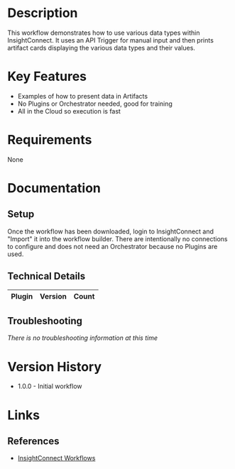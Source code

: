 # Description

This workflow demonstrates how to use various data types within InsightConnect. It uses an API Trigger for manual input and then prints artifact cards displaying the various data types and their values.

# Key Features

* Examples of how to present data in Artifacts
* No Plugins or Orchestrator needed, good for training
* All in the Cloud so execution is fast

# Requirements

None

# Documentation

## Setup

Once the workflow has been downloaded, login to InsightConnect and "Import" it into the workflow builder. There are intentionally no connections to configure and does not need an Orchestrator because no Plugins are used.

## Technical Details

|Plugin|Version|Count|
|----|----|--------|

## Troubleshooting

_There is no troubleshooting information at this time_

# Version History

* 1.0.0 - Initial workflow

# Links

## References

* [InsightConnect Workflows](https://github.com/rapid7/insightconnect-workflows)
